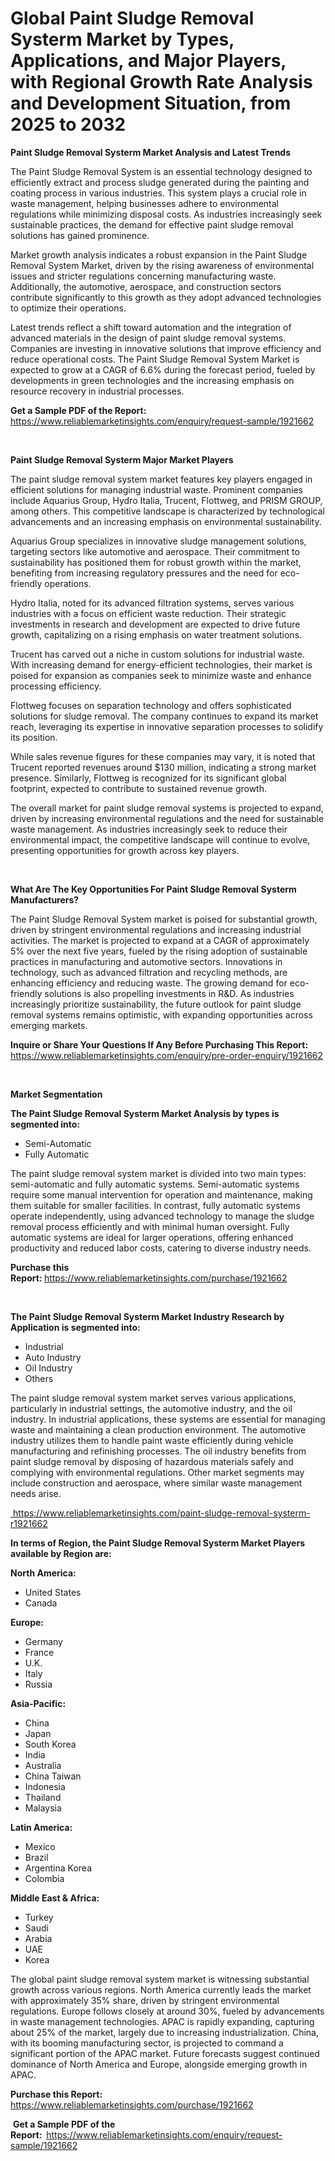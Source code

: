 <p><h1>Global Paint Sludge Removal Systerm Market by Types, Applications, and Major Players, with Regional Growth Rate Analysis and Development Situation, from 2025 to 2032</h1></p><p><strong>Paint Sludge Removal Systerm Market Analysis and Latest Trends</strong></p>
<p><p>The Paint Sludge Removal System is an essential technology designed to efficiently extract and process sludge generated during the painting and coating process in various industries. This system plays a crucial role in waste management, helping businesses adhere to environmental regulations while minimizing disposal costs. As industries increasingly seek sustainable practices, the demand for effective paint sludge removal solutions has gained prominence.</p><p>Market growth analysis indicates a robust expansion in the Paint Sludge Removal System Market, driven by the rising awareness of environmental issues and stricter regulations concerning manufacturing waste. Additionally, the automotive, aerospace, and construction sectors contribute significantly to this growth as they adopt advanced technologies to optimize their operations.</p><p>Latest trends reflect a shift toward automation and the integration of advanced materials in the design of paint sludge removal systems. Companies are investing in innovative solutions that improve efficiency and reduce operational costs. The Paint Sludge Removal System Market is expected to grow at a CAGR of 6.6% during the forecast period, fueled by developments in green technologies and the increasing emphasis on resource recovery in industrial processes.</p></p>
<p><strong>Get a Sample PDF of the Report:&nbsp;</strong> <a href="https://www.reliablemarketinsights.com/enquiry/request-sample/1921662?utm_campaign=2244&utm_medium=2&utm_source=Github&utm_content=ia&utm_term=12042025&utm_id=paint-sludge-removal-systerm">https://www.reliablemarketinsights.com/enquiry/request-sample/1921662</a></p>
<p>&nbsp;</p>
<p><strong>Paint Sludge Removal Systerm Major Market Players</strong></p>
<p><p>The paint sludge removal system market features key players engaged in efficient solutions for managing industrial waste. Prominent companies include Aquarius Group, Hydro Italia, Trucent, Flottweg, and PRISM GROUP, among others. This competitive landscape is characterized by technological advancements and an increasing emphasis on environmental sustainability.</p><p>Aquarius Group specializes in innovative sludge management solutions, targeting sectors like automotive and aerospace. Their commitment to sustainability has positioned them for robust growth within the market, benefiting from increasing regulatory pressures and the need for eco-friendly operations.</p><p>Hydro Italia, noted for its advanced filtration systems, serves various industries with a focus on efficient waste reduction. Their strategic investments in research and development are expected to drive future growth, capitalizing on a rising emphasis on water treatment solutions.</p><p>Trucent has carved out a niche in custom solutions for industrial waste. With increasing demand for energy-efficient technologies, their market is poised for expansion as companies seek to minimize waste and enhance processing efficiency.</p><p>Flottweg focuses on separation technology and offers sophisticated solutions for sludge removal. The company continues to expand its market reach, leveraging its expertise in innovative separation processes to solidify its position.</p><p>While sales revenue figures for these companies may vary, it is noted that Trucent reported revenues around $130 million, indicating a strong market presence. Similarly, Flottweg is recognized for its significant global footprint, expected to contribute to sustained revenue growth.</p><p>The overall market for paint sludge removal systems is projected to expand, driven by increasing environmental regulations and the need for sustainable waste management. As industries increasingly seek to reduce their environmental impact, the competitive landscape will continue to evolve, presenting opportunities for growth across key players.</p></p>
<p>&nbsp;</p>
<p><strong>What Are The Key Opportunities For Paint Sludge Removal Systerm Manufacturers?</strong></p>
<p><p>The Paint Sludge Removal System market is poised for substantial growth, driven by stringent environmental regulations and increasing industrial activities. The market is projected to expand at a CAGR of approximately 5% over the next five years, fueled by the rising adoption of sustainable practices in manufacturing and automotive sectors. Innovations in technology, such as advanced filtration and recycling methods, are enhancing efficiency and reducing waste. The growing demand for eco-friendly solutions is also propelling investments in R&D. As industries increasingly prioritize sustainability, the future outlook for paint sludge removal systems remains optimistic, with expanding opportunities across emerging markets.</p></p>
<p><strong>Inquire or Share Your Questions If Any Before Purchasing This Report:</strong> <a href="https://www.reliablemarketinsights.com/enquiry/pre-order-enquiry/1921662?utm_campaign=2244&utm_medium=2&utm_source=Github&utm_content=ia&utm_term=12042025&utm_id=paint-sludge-removal-systerm">https://www.reliablemarketinsights.com/enquiry/pre-order-enquiry/1921662</a></p>
<p>&nbsp;</p>
<p><strong>Market Segmentation</strong></p>
<p><strong>The Paint Sludge Removal Systerm Market Analysis by types is segmented into:</strong></p>
<p><ul><li>Semi-Automatic</li><li>Fully Automatic</li></ul></p>
<p><p>The paint sludge removal system market is divided into two main types: semi-automatic and fully automatic systems. Semi-automatic systems require some manual intervention for operation and maintenance, making them suitable for smaller facilities. In contrast, fully automatic systems operate independently, using advanced technology to manage the sludge removal process efficiently and with minimal human oversight. Fully automatic systems are ideal for larger operations, offering enhanced productivity and reduced labor costs, catering to diverse industry needs.</p></p>
<p><strong>Purchase this Report:&nbsp;</strong><a href="https://www.reliablemarketinsights.com/purchase/1921662?utm_campaign=2244&utm_medium=2&utm_source=Github&utm_content=ia&utm_term=12042025&utm_id=paint-sludge-removal-systerm">https://www.reliablemarketinsights.com/purchase/1921662</a></p>
<p>&nbsp;</p>
<p><strong>The Paint Sludge Removal Systerm Market Industry Research by Application is segmented into:</strong></p>
<p><ul><li>Industrial</li><li>Auto Industry</li><li>Oil Industry</li><li>Others</li></ul></p>
<p><p>The paint sludge removal system market serves various applications, particularly in industrial settings, the automotive industry, and the oil industry. In industrial applications, these systems are essential for managing waste and maintaining a clean production environment. The automotive industry utilizes them to handle paint waste efficiently during vehicle manufacturing and refinishing processes. The oil industry benefits from paint sludge removal by disposing of hazardous materials safely and complying with environmental regulations. Other market segments may include construction and aerospace, where similar waste management needs arise.</p></p>
<p><a href="https://www.reliablemarketinsights.com/paint-sludge-removal-systerm-r1921662?utm_campaign=2244&utm_medium=2&utm_source=Github&utm_content=ia&utm_term=12042025&utm_id=paint-sludge-removal-systerm">&nbsp;https://www.reliablemarketinsights.com/paint-sludge-removal-systerm-r1921662</a></p>
<p><strong>In terms of Region, the Paint Sludge Removal Systerm Market Players available by Region are:</strong></p>
<p>
    <p> <strong> North America: </strong>
        <ul>
            <li>United States</li>
            <li>Canada</li>
        </ul>
        </p> 
    <p> <strong> Europe: </strong>
        <ul>
            <li>Germany</li>
            <li>France</li>
            <li>U.K.</li>
            <li>Italy</li>
            <li>Russia</li>
        </ul>
        </p> 
    <p> <strong> Asia-Pacific: </strong>
        <ul>
            <li>China</li>
            <li>Japan</li>
            <li>South Korea</li>
            <li>India</li>
            <li>Australia</li>
            <li>China Taiwan</li>
            <li>Indonesia</li>
            <li>Thailand</li>
            <li>Malaysia</li>
        </ul>
        </p> 
    <p> <strong> Latin America: </strong>
        <ul>
            <li>Mexico</li>
            <li>Brazil</li>
            <li>Argentina Korea</li>
            <li>Colombia</li>
        </ul>
        </p> 
    <p> <strong> Middle East & Africa: </strong>
        <ul>
            <li>Turkey</li>
            <li>Saudi</li>
            <li>Arabia</li>
            <li>UAE</li>
            <li>Korea</li>
        </ul>
    </p>
    </p>
<p><p>The global paint sludge removal system market is witnessing substantial growth across various regions. North America currently leads the market with approximately 35% share, driven by stringent environmental regulations. Europe follows closely at around 30%, fueled by advancements in waste management technologies. APAC is rapidly expanding, capturing about 25% of the market, largely due to increasing industrialization. China, with its booming manufacturing sector, is projected to command a significant portion of the APAC market. Future forecasts suggest continued dominance of North America and Europe, alongside emerging growth in APAC.</p></p>
<p><strong>Purchase this Report: </strong><a href="https://www.reliablemarketinsights.com/purchase/1921662?utm_campaign=2244&utm_medium=2&utm_source=Github&utm_content=ia&utm_term=12042025&utm_id=paint-sludge-removal-systerm">https://www.reliablemarketinsights.com/purchase/1921662</a></p>
<p>&nbsp;<strong>Get a Sample PDF of the Report:&nbsp;&nbsp;</strong><a href="https://www.reliablemarketinsights.com/enquiry/request-sample/1921662?utm_campaign=2244&utm_medium=2&utm_source=Github&utm_content=ia&utm_term=12042025&utm_id=paint-sludge-removal-systerm">https://www.reliablemarketinsights.com/enquiry/request-sample/1921662</a></p>
<p><strong></strong></p>
<p><p></p><p></p><p></p></p>